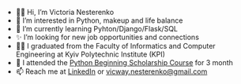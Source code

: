 - 👩‍💻 Hi, I’m Victoria Nesterenko
- 👀 I’m interested in Python, makeup and life balance
- 🐍 I’m currently learning Pyhton/Django/Flask/SQL
- ✨ I’m looking for new job opportunities and connections
- 👨‍🎓 I graduated from the Faculty of Informatics and Computer Engineering at Kyiv Polytechnic Institute (KPI)
- 💙 I attended the [Python Beginning Scholarship Course](https://prjctr.com/course/python-beginning-scholarship) for 3 month
- 📫 Reach me at [LinkedIn](https://www.linkedin.com/in/vicnesterenko/) or vicway.nesterenko@gmail.com

<!---
vicnesterenko/vicnesterenko is a ✨ special ✨ repository because its `README.md` (this file) appears on your GitHub profile.
You can click the Preview link to take a look at your changes.
--->
